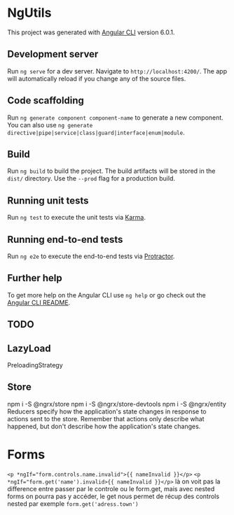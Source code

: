 # NgUtils

This project was generated with [Angular CLI](https://github.com/angular/angular-cli) version 6.0.1.

## Development server

Run `ng serve` for a dev server. Navigate to `http://localhost:4200/`. The app will automatically reload if you change any of the source files.

## Code scaffolding

Run `ng generate component component-name` to generate a new component. You can also use `ng generate directive|pipe|service|class|guard|interface|enum|module`.

## Build

Run `ng build` to build the project. The build artifacts will be stored in the `dist/` directory. Use the `--prod` flag for a production build.

## Running unit tests

Run `ng test` to execute the unit tests via [Karma](https://karma-runner.github.io).

## Running end-to-end tests

Run `ng e2e` to execute the end-to-end tests via [Protractor](http://www.protractortest.org/).

## Further help

To get more help on the Angular CLI use `ng help` or go check out the [Angular CLI README](https://github.com/angular/angular-cli/blob/master/README.md).


## TODO
## LazyLoad
PreloadingStrategy

## Store
npm i -S @ngrx/store
npm i -S @ngrx/store-devtools
npm i -S @ngrx/entity
Reducers specify how the application's state changes in response to actions sent to the store.
Remember that actions only describe what happened, but don't describe how the application's state changes.



# Forms 

`<p *ngIf="form.controls.name.invalid">{{ nameInvalid }}</p>`
`<p *ngIf="form.get('name').invalid>{{ nameInvalid }}</p>`
là on voit pas la difference entre passer par le controle ou le form.get, mais avec nested forms on pourra pas y accéder, le get nous permet de récup des controls nested
par exemple `form.get('adress.town')`

